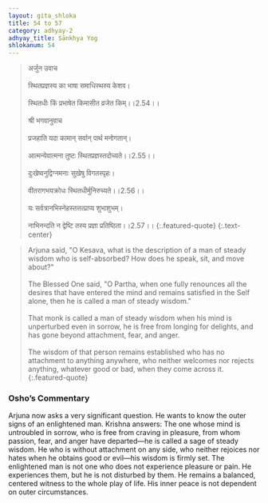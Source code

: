 ```yaml
---
layout: gita_shloka
title: 54 to 57
category: adhyay-2
adhyay_title: Sānkhya Yog
shlokanum: 54
---
```


> अर्जुन उवाच<br><br>स्थितप्रज्ञस्य का भाषा समाधिस्थस्य केशव।<br><br>स्थितधीः किं प्रभाषेत किमासीत व्रजेत किम्।।2.54।।<br><br>श्री भगवानुवाच<br><br>प्रजहाति यदा कामान् सर्वान् पार्थ मनोगतान्।<br><br>आत्मन्येवात्मना तुष्टः स्थितप्रज्ञस्तदोच्यते।।2.55।।<br><br>दुःखेष्वनुद्विग्नमनाः सुखेषु विगतस्पृहः।<br><br>वीतरागभयक्रोधः स्थितधीर्मुनिरुच्यते।।2.56।।<br><br>यः सर्वत्रानभिस्नेहस्तत्तत्प्राप्य शुभाशुभम्।<br><br>नाभिनन्दति न द्वेष्टि तस्य प्रज्ञा प्रतिष्ठिता।।2.57।।
{:.featured-quote} 
{:.text-center}

> Arjuna said, "O Kesava, what is the description of a man of steady wisdom who is self-absorbed? How does he speak, sit, and move about?"<br><br>The Blessed One said, "O Partha, when one fully renounces all the desires that have entered the mind and remains satisfied in the Self alone, then he is called a man of steady wisdom."<br><br>That monk is called a man of steady wisdom when his mind is unperturbed even in sorrow, he is free from longing for delights, and has gone beyond attachment, fear, and anger.<br><br>The wisdom of that person remains established who has no attachment to anything anywhere, who neither welcomes nor rejects anything, whatever good or bad, when they come across it.
{:.featured-quote}

### Osho’s Commentary
Arjuna now asks a very significant question. He wants to know the outer signs of an enlightened man.
Krishna answers: The one whose mind is untroubled in sorrow, who is free from craving in pleasure, from whom passion, fear, and anger have departed—he is called a sage of steady wisdom. He who is without attachment on any side, who neither rejoices nor hates when he obtains good or evil—his wisdom is firmly set.
The enlightened man is not one who does not experience pleasure or pain. He experiences them, but he is not disturbed by them. He remains a balanced, centered witness to the whole play of life. His inner peace is not dependent on outer circumstances.
